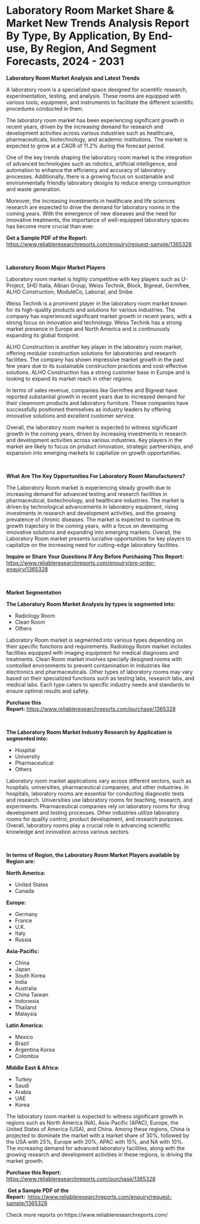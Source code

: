 <p><h1>Laboratory Room Market Share & Market New Trends Analysis Report By Type, By Application, By End-use, By Region, And Segment Forecasts, 2024 - 2031</h1></p><p><strong>Laboratory Room Market Analysis and Latest Trends</strong></p>
<p><p>A laboratory room is a specialized space designed for scientific research, experimentation, testing, and analysis. These rooms are equipped with various tools, equipment, and instruments to facilitate the different scientific procedures conducted in them.</p><p>The laboratory room market has been experiencing significant growth in recent years, driven by the increasing demand for research and development activities across various industries such as healthcare, pharmaceuticals, biotechnology, and academic institutions. The market is expected to grow at a CAGR of 11.2% during the forecast period.</p><p>One of the key trends shaping the laboratory room market is the integration of advanced technologies such as robotics, artificial intelligence, and automation to enhance the efficiency and accuracy of laboratory processes. Additionally, there is a growing focus on sustainable and environmentally friendly laboratory designs to reduce energy consumption and waste generation.</p><p>Moreover, the increasing investments in healthcare and life sciences research are expected to drive the demand for laboratory rooms in the coming years. With the emergence of new diseases and the need for innovative treatments, the importance of well-equipped laboratory spaces has become more crucial than ever.</p></p>
<p><strong>Get a Sample PDF of the Report:&nbsp;</strong> <a href="https://www.reliableresearchreports.com/enquiry/request-sample/1365328">https://www.reliableresearchreports.com/enquiry/request-sample/1365328</a></p>
<p>&nbsp;</p>
<p><strong>Laboratory Room Major Market Players</strong></p>
<p><p>Laboratory room market is highly competitive with key players such as U-Project, SHD Italia, Albian Group, Weiss Technik, Block, Bigneat, Germfree, ALHO Construction, ModuleCo, Laborial, and Snibe.</p><p>Weiss Technik is a prominent player in the laboratory room market known for its high-quality products and solutions for various industries. The company has experienced significant market growth in recent years, with a strong focus on innovation and technology. Weiss Technik has a strong market presence in Europe and North America and is continuously expanding its global footprint.</p><p>ALHO Construction is another key player in the laboratory room market, offering modular construction solutions for laboratories and research facilities. The company has shown impressive market growth in the past few years due to its sustainable construction practices and cost-effective solutions. ALHO Construction has a strong customer base in Europe and is looking to expand its market reach in other regions.</p><p>In terms of sales revenue, companies like Germfree and Bigneat have reported substantial growth in recent years due to increased demand for their cleanroom products and laboratory furniture. These companies have successfully positioned themselves as industry leaders by offering innovative solutions and excellent customer service.</p><p>Overall, the laboratory room market is expected to witness significant growth in the coming years, driven by increasing investments in research and development activities across various industries. Key players in the market are likely to focus on product innovation, strategic partnerships, and expansion into emerging markets to capitalize on growth opportunities.</p></p>
<p>&nbsp;</p>
<p><strong>What Are The Key Opportunities For Laboratory Room Manufacturers?</strong></p>
<p><p>The Laboratory Room market is experiencing steady growth due to increasing demand for advanced testing and research facilities in pharmaceutical, biotechnology, and healthcare industries. The market is driven by technological advancements in laboratory equipment, rising investments in research and development activities, and the growing prevalence of chronic diseases. The market is expected to continue its growth trajectory in the coming years, with a focus on developing innovative solutions and expanding into emerging markets. Overall, the Laboratory Room market presents lucrative opportunities for key players to capitalize on the increasing need for cutting-edge laboratory facilities.</p></p>
<p><strong>Inquire or Share Your Questions If Any Before Purchasing This Report:</strong> <a href="https://www.reliableresearchreports.com/enquiry/pre-order-enquiry/1365328">https://www.reliableresearchreports.com/enquiry/pre-order-enquiry/1365328</a></p>
<p>&nbsp;</p>
<p><strong>Market Segmentation</strong></p>
<p><strong>The Laboratory Room Market Analysis by types is segmented into:</strong></p>
<p><ul><li>Radiology Room</li><li>Clean Room</li><li>Others</li></ul></p>
<p><p>Laboratory Room market is segmented into various types depending on their specific functions and requirements. Radiology Room market includes facilities equipped with imaging equipment for medical diagnoses and treatments. Clean Room market involves specially designed rooms with controlled environments to prevent contamination in industries like electronics and pharmaceuticals. Other types of laboratory rooms may vary based on their specialized functions such as testing labs, research labs, and medical labs. Each type caters to specific industry needs and standards to ensure optimal results and safety.</p></p>
<p><strong>Purchase this Report:&nbsp;</strong><a href="https://www.reliableresearchreports.com/purchase/1365328">https://www.reliableresearchreports.com/purchase/1365328</a></p>
<p>&nbsp;</p>
<p><strong>The Laboratory Room Market Industry Research by Application is segmented into:</strong></p>
<p><ul><li>Hospital</li><li>University</li><li>Pharmaceutical</li><li>Others</li></ul></p>
<p><p>Laboratory room market applications vary across different sectors, such as hospitals, universities, pharmaceutical companies, and other industries. In hospitals, laboratory rooms are essential for conducting diagnostic tests and research. Universities use laboratory rooms for teaching, research, and experiments. Pharmaceutical companies rely on laboratory rooms for drug development and testing processes. Other industries utilize laboratory rooms for quality control, product development, and research purposes. Overall, laboratory rooms play a crucial role in advancing scientific knowledge and innovation across various sectors.</p></p>
<p>&nbsp;</p>
<p><strong>In terms of Region, the Laboratory Room Market Players available by Region are:</strong></p>
<p>
    <p> <strong> North America: </strong>
        <ul>
            <li>United States</li>
            <li>Canada</li>
        </ul>
        </p> 
    <p> <strong> Europe: </strong>
        <ul>
            <li>Germany</li>
            <li>France</li>
            <li>U.K.</li>
            <li>Italy</li>
            <li>Russia</li>
        </ul>
        </p> 
    <p> <strong> Asia-Pacific: </strong>
        <ul>
            <li>China</li>
            <li>Japan</li>
            <li>South Korea</li>
            <li>India</li>
            <li>Australia</li>
            <li>China Taiwan</li>
            <li>Indonesia</li>
            <li>Thailand</li>
            <li>Malaysia</li>
        </ul>
        </p> 
    <p> <strong> Latin America: </strong>
        <ul>
            <li>Mexico</li>
            <li>Brazil</li>
            <li>Argentina Korea</li>
            <li>Colombia</li>
        </ul>
        </p> 
    <p> <strong> Middle East & Africa: </strong>
        <ul>
            <li>Turkey</li>
            <li>Saudi</li>
            <li>Arabia</li>
            <li>UAE</li>
            <li>Korea</li>
        </ul>
    </p>
    </p>
<p><p>The laboratory room market is expected to witness significant growth in regions such as North America (NA), Asia-Pacific (APAC), Europe, the United States of America (USA), and China. Among these regions, China is projected to dominate the market with a market share of 30%, followed by the USA with 25%, Europe with 20%, APAC with 15%, and NA with 10%. The increasing demand for advanced laboratory facilities, along with the growing research and development activities in these regions, is driving the market growth.</p></p>
<p><strong>Purchase this Report: </strong><a href="https://www.reliableresearchreports.com/purchase/1365328">https://www.reliableresearchreports.com/purchase/1365328</a></p>
<p>&nbsp;<strong>Get a Sample PDF of the Report:&nbsp;&nbsp;</strong><a href="https://www.reliableresearchreports.com/enquiry/request-sample/1365328">https://www.reliableresearchreports.com/enquiry/request-sample/1365328</a></p>
<p><strong></strong></p>
<p>Check more reports on https://www.reliableresearchreports.com/</p>